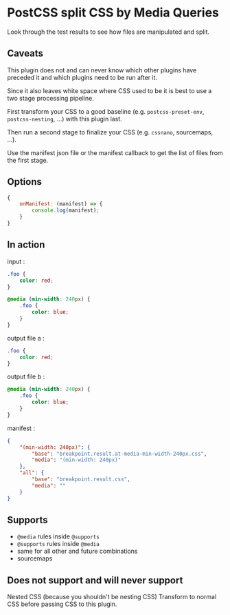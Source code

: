 # PostCSS split CSS by Media Queries

Look through the test results to see how files are manipulated and split.

## Caveats

This plugin does not and can never know which other plugins have preceded it and which plugins need to be run after it.

Since it also leaves white space where CSS used to be it is best to use a two stage processing pipeline.

First transform your CSS to a good baseline (e.g. `postcss-preset-env`, `postcss-nesting`, ...) with this plugin last.

Then run a second stage to finalize your CSS (e.g. `cssnano`, sourcemaps, ...).

Use the manifest json file or the manifest callback to get the list of files from the first stage.

## Options

```js
{
	onManifest: (manifest) => {
		console.log(manifest);
	}
}
```

## In action

input : 

```css
.foo {
	color: red;
}

@media (min-width: 240px) {
	.foo {
		color: blue;
	}
}
```

output file a :

```css
.foo {
	color: red;
}
```

output file b :

```css
@media (min-width: 240px) {
	.foo {
		color: blue;
	}
}
```

manifest :

```json
{
    "(min-width: 240px)": {
        "base": "breakpoint.result.at-media-min-width-240px.css",
        "media": "(min-width: 240px)"
    },
    "all": {
        "base": "breakpoint.result.css",
        "media": ""
    }
}
```

## Supports

- `@media` rules inside `@supports`
- `@supports` rules inside `@media`
- same for all other and future combinations
- sourcemaps

## Does not support and will never support

Nested CSS (because you shouldn't be nesting CSS)
Transform to normal CSS before passing CSS to this plugin.
